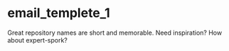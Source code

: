 # email_templete_1
Great repository names are short and memorable. Need inspiration? How about expert-spork?
